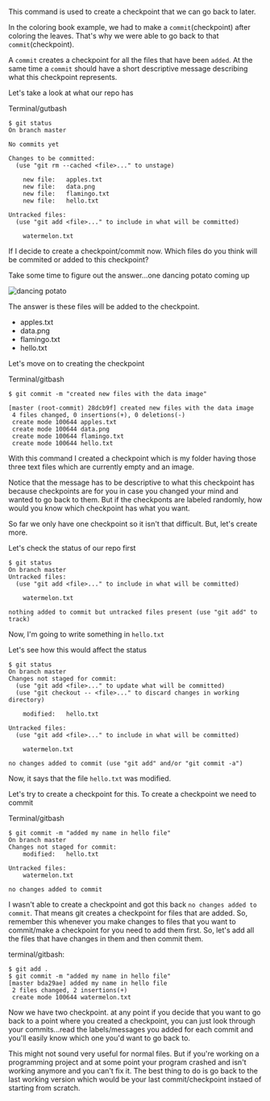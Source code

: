 This command is used to create a checkpoint that we can go back to later.

In the coloring book example, we had to make a `commit`(checkpoint) after coloring the leaves. That's why we were able to go back to that `commit`(checkpoint).

A `commit` creates a checkpoint for all the files that have been `added`. At the same time a `commit` should have a short descriptive message describing what this checkpoint represents.

Let's take a look at what our repo has

Terminal/gutbash

```
$ git status
On branch master

No commits yet

Changes to be committed:
  (use "git rm --cached <file>..." to unstage)

	new file:   apples.txt
	new file:   data.png
	new file:   flamingo.txt
	new file:   hello.txt

Untracked files:
  (use "git add <file>..." to include in what will be committed)

	watermelon.txt
```

If I decide to create a checkpoint/commit now. Which files do you think will be commited or added to this checkpoint?

Take some time to figure out the answer...one dancing potato coming up

![dancing potato](https://media1.tenor.com/images/61497871ab091f01703a3f1a624fb3c4/tenor.gif?itemid=11684043)

The answer is these files will be added to the checkpoint.

- apples.txt
- data.png
- flamingo.txt
- hello.txt

Let's move on to creating the checkpoint

Terminal/gitbash

```
$ git commit -m "created new files with the data image"

[master (root-commit) 28dcb9f] created new files with the data image
 4 files changed, 0 insertions(+), 0 deletions(-)
 create mode 100644 apples.txt
 create mode 100644 data.png
 create mode 100644 flamingo.txt
 create mode 100644 hello.txt
```

With this command I created a checkpoint which is my folder having those three text files which are currently empty and an image.

Notice that the message has to be descriptive to what this checkpoint has because checkpoints are for you in case you changed your mind and wanted to go back to them. But if the checkponts are labeled randomly, how would you know which checkpoint has what you want.

So far we only have one checkpoint so it isn't that difficult. But, let's create more.

Let's check the status of our repo first

```
$ git status
On branch master
Untracked files:
  (use "git add <file>..." to include in what will be committed)

	watermelon.txt

nothing added to commit but untracked files present (use "git add" to track)
```

Now, I'm going to write something in `hello.txt`

Let's see how this would affect the status

```
$ git status
On branch master
Changes not staged for commit:
  (use "git add <file>..." to update what will be committed)
  (use "git checkout -- <file>..." to discard changes in working directory)

	modified:   hello.txt

Untracked files:
  (use "git add <file>..." to include in what will be committed)

	watermelon.txt

no changes added to commit (use "git add" and/or "git commit -a")
```

Now, it says that the file `hello.txt` was modified.

Let's try to create a checkpoint for this. To create a checkpoint we need to commit

Terminal/gitbash

```
$ git commit -m "added my name in hello file"
On branch master
Changes not staged for commit:
	modified:   hello.txt

Untracked files:
	watermelon.txt

no changes added to commit
```

I wasn't able to create a checkpoint and got this back `no changes added to commit`. That means git creates a checkpoint for files that are added. So, remember this whenever you make changes to files that you want to commit/make a checkpoint for you need to add them first. So, let's add all the files that have changes in them and then commit them.

terminal/gitbash:

```
$ git add .
$ git commit -m "added my name in hello file"
[master bda29ae] added my name in hello file
 2 files changed, 2 insertions(+)
 create mode 100644 watermelon.txt
```

Now we have two checkpoint. at any point if you decide that you want to go back to a point where you created a checkpoint, you can just look through your commits...read the labels/messages you added for each commit and you'll easily know which one you'd want to go back to.

This might not sound very useful for normal files. But if you're working on a programming project and at some point your program crashed and isn't working anymore and you can't fix it. The best thing to do is go back to the last working version which would be your last commit/checkpoint instaed of starting from scratch.
